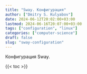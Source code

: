 ```yaml
---
title: "Sway. Конфигурация"
author: ["Dmitry S. Kulyabov"]
date: 2024-06-12T20:02:00+03:00
lastmod: 2024-06-16T20:07:00+03:00
tags: ["configuration", "linux"]
categories: ["computer-science"]
draft: false
slug: "sway-configuration"
---
```


Конфигурация Sway.

<!--more-->

{{< toc >}}
